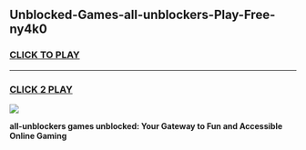 
## Unblocked-Games-all-unblockers-Play-Free-ny4k0
<h3>
<a href="https://premium76.site?title=all-unblockers&ref=12A">CLICK TO PLAY</a></h3>
<hr>

<h3>
<a href="https://premium76.site?title=all-unblockers&ref=12A">CLICK 2 PLAY</a>
  
</h3>

<a href="https://premium76.site?title=all-unblockers&ref=12A"><img src="https://clearcache.store/games.png"></a>


**all-unblockers games unblocked: Your Gateway to Fun and Accessible Online Gaming**
